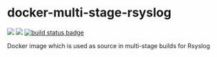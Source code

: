 # docker-multi-stage-rsyslog

[![](https://images.microbadger.com/badges/image/manios/multi-stage-rsyslog.svg)](https://microbadger.com/images/manios/multi-stage-rsyslog "Get your own image badge on microbadger.com") [![](https://images.microbadger.com/badges/version/manios/multi-stage-rsyslog.svg)](https://microbadger.com/images/manios/multi-stage-rsyslog "Get your own version badge on microbadger.com")  [![build status badge](https://img.shields.io/travis/manios/docker-multi-stage-rsyslog/master.svg)](https://travis-ci.org/manios/docker-multi-stage-rsyslog/branches)

Docker image which is used as source in multi-stage builds for Rsyslog
